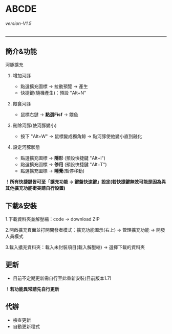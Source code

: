 # ABCDE
###### *version-V1.5*
---
## 簡介&功能
河豚擴充
1. 增加河豚
    - 點選擴充圖標 -> 拉動預覽 -> 產生
    - 快捷鍵(隨機產生)：預設 "Alt+N"
    
2. 餵食河豚
    - 鼠標右鍵 -> **點選Fisf** -> 餵魚

3. 刪除河豚(使河豚變小)
    - 按下 "Alt+W" -> 鼠標變成獨角鯨 -> 點河豚使他變小直到融化

4. 設定河豚狀態
    - 點選擴充圖標 -> **隱形** (預設快捷鍵 "Alt+I")
    - 點選擴充圖標 -> **停用** (預設快捷鍵 "Alt+T")
    - 點選擴充圖標 -> **睡覺**(暫停移動) 


**__！所有快捷鍵皆可至「擴充功能 -> 鍵盤快速鍵」設定(若快捷鍵無效可能是因為與其他擴充功能衝突請自行設置)__**
## 下載&安裝
1.下載資料夾並解壓縮：code -> download ZIP 

2.開啟擴充頁面並打開開發者模式：擴充功能圖示(右上) -> 管理擴充功能 -> 開發人員模式

3.載入擃充資料夾：載入未封裝項目(載入解壓縮) -> 選擇下載的資料夾

## 更新
- 目前不定期更新需自行至此重新安裝(目前版本1.7)

**__！若功能異常請先自行更新__**

## 代辦
- 檢查更新
- 自動更新程式
